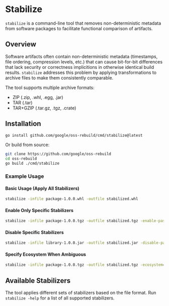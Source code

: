 # Stabilize

`stabilize` is a command-line tool that removes non-deterministic metadata from software packages to facilitate functional comparison of artifacts.

## Overview

Software artifacts often contain non-deterministic metadata (timestamps, file ordering, compression levels, etc.) that can cause bit-for-bit differences that lack security or correctness implicitions in otherwise identical build results. `stabilize` addresses this problem by applying transformations to archive files to make them consistently comparable.

The tool supports multiple archive formats:

- ZIP (.zip, .whl, .egg, .jar)
- TAR (.tar)
- TAR+GZIP (.tar.gz, .tgz, .crate)

## Installation

```bash
go install github.com/google/oss-rebuild/cmd/stabilize@latest
```

Or build from source:

```bash
git clone https://github.com/google/oss-rebuild
cd oss-rebuild
go build ./cmd/stabilize
```

### Example Usage

#### Basic Usage (Apply All Stabilizers)

```bash
stabilize -infile package-1.0.0.whl -outfile stabilized.whl
```

#### Enable Only Specific Stabilizers

```bash
stabilize -infile package-1.0.0.tgz -outfile stabilized.tgz -enable-passes="tar-file-order,tar-time,tar-owners"
```

#### Disable Specific Stabilizers

```bash
stabilize -infile library-1.0.0.jar -outfile stabilized.jar -disable-passes="jar-git-properties"
```

#### Specify Ecosystem When Ambiguous

```bash
stabilize -infile package-1.0.0.tgz -outfile stabilized.tgz -ecosystem=npm
```

## Available Stabilizers

The tool applies different sets of stabilizers based on the file format. Run `stabilize -help` for a list of all supported stabilizers.
